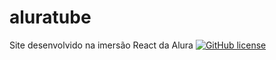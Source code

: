 # aluratube
Site desenvolvido na imersão React da Alura
[![GitHub license](https://img.shields.io/github/license/marcelofarias-jr/aluratube)](https://github.com/marcelofarias-jr/aluratube/blob/main/licence.md)
